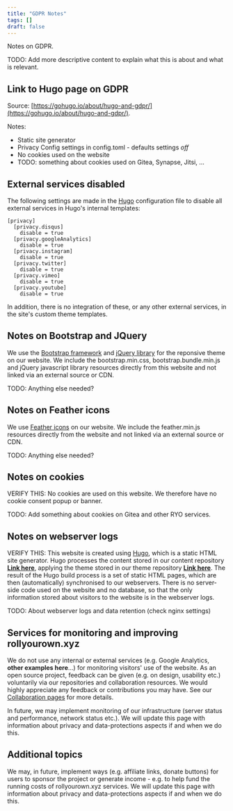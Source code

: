 ```yaml
---
title: "GDPR Notes"
tags: []
draft: false
---
```


Notes on GDPR.

TODO: Add more descriptive content to explain what this is about and what is relevant.

<!--more-->

## Link to Hugo page on GDPR

Source: [https://gohugo.io/about/hugo-and-gdpr/](https://gohugo.io/about/hugo-and-gdpr/).

Notes:

* Static site generator
* Privacy Config settings in config.toml - defaults settings _off_
* No cookies used on the website
* TODO: something about cookies used on Gitea, Synapse, Jitsi, ...

## External services disabled

The following settings are made in the [Hugo](https://gohugo.io/) configuration file to disable all external services in Hugo's internal templates:

```
[privacy]
  [privacy.disqus]
    disable = true
  [privacy.googleAnalytics]
    disable = true
  [privacy.instagram]
    disable = true
  [privacy.twitter]
    disable = true
  [privacy.vimeo]
    disable = true
  [privacy.youtube]
    disable = true
```

In addition, there is no integration of these, or any other external services, in the site's custom theme templates.

## Notes on Bootstrap and JQuery

We use the [Bootstrap framework](https://getbootstrap.com/) and [jQuery library](https://jquery.com/) for the reponsive theme on our website. We include the bootstrap.min.css, bootstrap.bundle.min.js and jQuery javascript library resources directly from this website and not linked via an external source or CDN.

TODO: Anything else needed?

## Notes on Feather icons

We use [Feather icons](https://feathericons.com/) on our website. We include the feather.min.js resources directly from the website and not linked via an external source or CDN.

TODO: Anything else needed?

## Notes on cookies

VERIFY THIS: No cookies are used on this website. We therefore have no cookie consent popup or banner.

TODO: Add something about cookies on Gitea and other RYO services.

## Notes on webserver logs

VERIFY THIS: This website is created using [Hugo](https://gohugo.io/), which is a static HTML site generator. Hugo processes the content stored in our content repository [**Link here**](#), applying the theme stored in our theme repository [**Link here**](#). The result of the Hugo build process is a set of static HTML pages, which are then (automatically) synchronised to our webservers. There is no server-side code used on the website and no database, so that the only information stored about visitors to the website is in the webserver logs.

TODO: About webserver logs and data retention (check nginx settings)

## Services for monitoring and improving rollyourown.xyz

We do not use any internal or external services (e.g. Google Analytics, **other examples here**...) for monitoring visitors' use of the website. As an open source project, feedback can be given (e.g. on design, usability etc.) voluntarily via our repositories and collaboration resources. We would highly appreciate any feedback or contributions you may have. See our [Collaboration pages](/collaborate) for more details.

In future, we may implement monitoring of our infrastructure (server status and performance, network status etc.). We will update this page with information about privacy and data-protections aspects if and when we do this.

## Additional topics

We may, in future, implement ways (e.g. affiliate links, donate buttons) for users to sponsor the project or generate income - e.g. to help fund the running costs of rollyourown.xyz services. We will update this page with information about privacy and data-protections aspects if and when we do this.
